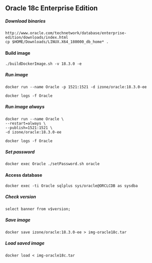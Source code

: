## Oracle 18c Enterprise Edition
##### Download binaries
```
http://www.oracle.com/technetwork/database/enterprise-edition/downloads/index.html
cp $HOME/Downloads/LINUX.X64_180000_db_home* .
```
#### Build image
```
./buildDockerImage.sh -v 18.3.0 -e
```
##### Run image
```
docker run --name Oracle -p 1521:1521 -d izone/oracle:18.3.0-ee

docker logs -f Oracle
```
##### Run image always
```
docker run --name Oracle \
--restart=always \
--publish=1521:1521 \
-d izone/oracle:18.3.0-ee

docker logs -f Oracle
```
##### Set password
```
docker exec Oracle ./setPassword.sh oracle
```
#### Access database
```
docker exec -ti Oracle sqlplus sys/oracle@ORCLCDB as sysdba
```
##### Check version
```
select banner from v$version;
```
##### Save image
```
docker save izone/oracle:18.3.0-ee > img-oracle18c.tar
```
##### Load saved image
```
docker load < img-oracle18c.tar
```
